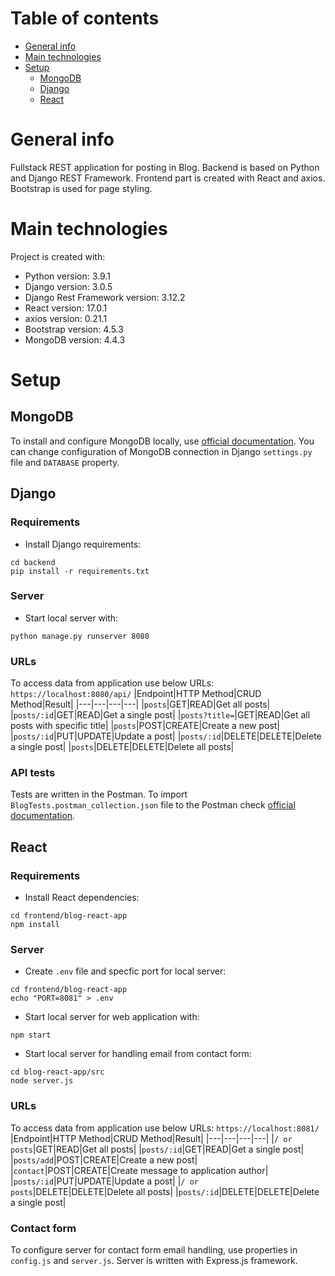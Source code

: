 # Table of contents
* [General info](#general-info)
* [Main technologies](#main-technologies)
* [Setup](#setup)
    - [MongoDB](#mongodb)
    - [Django](#django)
    - [React](#react)

# General info
Fullstack REST application for posting in Blog. Backend is based on Python and Django REST Framework. Frontend part is created with React and axios. Bootstrap is used for page styling.

# Main technologies
Project is created with:
* Python version: 3.9.1
* Django version: 3.0.5
* Django Rest Framework version: 3.12.2
* React version: 17.0.1
* axios version: 0.21.1
* Bootstrap version: 4.5.3
* MongoDB version: 4.4.3

# Setup
## MongoDB 
To install and configure MongoDB locally, use [official documentation](https://docs.mongodb.com/manual/installation/).
You can change configuration of MongoDB connection in Django `settings.py` file and `DATABASE` property.

## Django
### Requirements
- Install Django requirements:
```
cd backend
pip install -r requirements.txt
```
### Server
- Start local server with:
```
python manage.py runserver 8080
```
### URLs
To access data from application use below URLs: `https://localhost:8080/api/`
|Endpoint|HTTP Method|CRUD Method|Result|
|---|---|---|---|
|`posts`|GET|READ|Get all posts|
|`posts/:id`|GET|READ|Get a single post|
|`posts?title=`|GET|READ|Get all posts with specific title|
|`posts`|POST|CREATE|Create a new post|
|`posts/:id`|PUT|UPDATE|Update a post|
|`posts/:id`|DELETE|DELETE|Delete a single post|
|`posts`|DELETE|DELETE|Delete all posts|
### API tests
Tests are written in the Postman. To import `BlogTests.postman_collection.json` file to the Postman check [official documentation](https://learning.postman.com/docs/getting-started/importing-and-exporting-data/).

## React 
### Requirements
- Install React dependencies:
```
cd frontend/blog-react-app
npm install
```
### Server
- Create `.env` file and specfic port for local server:
```
cd frontend/blog-react-app
echo "PORT=8081" > .env
```
- Start local server for web application with:
```
npm start
```
- Start local server for handling email from contact form:
```
cd blog-react-app/src
node server.js
```
### URLs
To access data from application use below URLs: `https://localhost:8081/`
|Endpoint|HTTP Method|CRUD Method|Result|
|---|---|---|---|
|`/ or posts`|GET|READ|Get all posts|
|`posts/:id`|GET|READ|Get a single post|
|`posts/add`|POST|CREATE|Create a new post|
|`contact`|POST|CREATE|Create message to application author|
|`posts/:id`|PUT|UPDATE|Update a post|
|`/ or posts`|DELETE|DELETE|Delete all posts|
|`posts/:id`|DELETE|DELETE|Delete a single post|
### Contact form
To configure server for contact form email handling, use properties in `config.js` and `server.js`. Server is written with Express.js framework.
